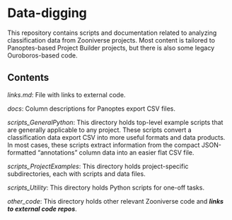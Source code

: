 # Data-digging
This repository contains scripts and documentation related to analyzing classification data from Zooniverse projects.  Most content is tailored to Panoptes-based Project Builder projects, but there is also some legacy Ouroboros-based code.

## Contents

*links.md*: File with links to external code.

*docs*: Column descriptions for Panoptes export CSV files.

*scripts_GeneralPython*: This directory holds top-level example scripts that are generally applicable to any project.  These scripts convert a classification data export CSV into more useful formats and data products.  In most cases, these scripts extract information from the compact JSON-formatted “annotations” column data into an easier flat CSV file.

*scripts_ProjectExamples*: This directory holds project-specific subdirectories, each with scripts and data files.

*scripts_Utility*: This directory holds Python scripts for one-off tasks.

*other_code*: This directory holds other relevant Zooniverse code and ***links to external code repos***.

